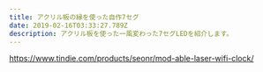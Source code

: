 ```yaml
---
title: アクリル板の縁を使った自作7セグ
date: 2019-02-16T03:33:27.789Z
description: アクリル板を使った一風変わった7セグLEDを紹介します。
---
```

https://www.tindie.com/products/seonr/mod-able-laser-wifi-clock/
